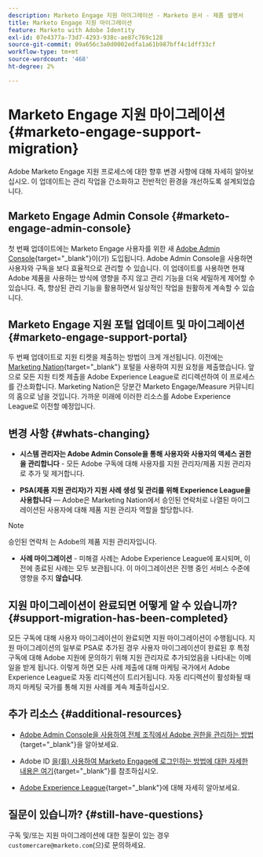 ```yaml
---
description: Marketo Engage 지원 마이그레이션 - Marketo 문서 - 제품 설명서
title: Marketo Engage 지원 마이그레이션
feature: Marketo with Adobe Identity
exl-id: 07e4377a-73d7-4293-938c-ae87c769c128
source-git-commit: 09a656c3a0d0002edfa1a61b987bff4c1dff33cf
workflow-type: tm+mt
source-wordcount: '468'
ht-degree: 2%

---
```


# Marketo Engage 지원 마이그레이션 {#marketo-engage-support-migration}

Adobe Marketo Engage 지원 프로세스에 대한 향후 변경 사항에 대해 자세히 알아보십시오. 이 업데이트는 관리 작업을 간소화하고 전반적인 환경을 개선하도록 설계되었습니다.

## Marketo Engage Admin Console {#marketo-engage-admin-console}

첫 번째 업데이트에는 Marketo Engage 사용자를 위한 새 [Adobe Admin Console](https://helpx.adobe.com/kr/enterprise/admin-guide.html){target="_blank"}이(가) 도입됩니다. Adobe Admin Console을 사용하면 사용자와 구독을 보다 효율적으로 관리할 수 있습니다. 이 업데이트를 사용하면 현재 Adobe 제품을 사용하는 방식에 영향을 주지 않고 관리 기능을 더욱 세밀하게 제어할 수 있습니다. 즉, 향상된 관리 기능을 활용하면서 일상적인 작업을 원활하게 계속할 수 있습니다.

## Marketo Engage 지원 포털 업데이트 및 마이그레이션 {#marketo-engage-support-portal}

두 번째 업데이트로 지원 티켓을 제출하는 방법이 크게 개선됩니다. 이전에는 [Marketing Nation](https://nation.marketo.com/){target="_blank"} 포털을 사용하여 지원 요청을 제출했습니다. 앞으로 모든 지원 티켓 제출을 Adobe Experience League로 리디렉션하여 이 프로세스를 간소화합니다. Marketing Nation은 당분간 Marketo Engage/Measure 커뮤니티의 홈으로 남을 것입니다. 가까운 미래에 이러한 리소스를 Adobe Experience League로 이전할 예정입니다.

## 변경 사항 {#whats-changing}

* **시스템 관리자는 Adobe Admin Console을 통해 사용자와 사용자의 액세스 권한을 관리합니다** - 모든 Adobe 구독에 대해 사용자를 지원 관리자/제품 지원 관리자로 추가 및 제거합니다.

* **PSA(제품 지원 관리자)가 지원 사례 생성 및 관리를 위해 Experience League을 사용합니다** — Adobe은 Marketing Nation에서 승인된 연락처로 나열된 마이그레이션된 사용자에 대해 제품 지원 관리자 역할을 할당합니다.

>[!NOTE]
>
>승인된 연락처 는 Adobe의 제품 지원 관리자입니다.

* **사례 마이그레이션** - 미해결 사례는 Adobe Experience League에 표시되며, 이전에 종료된 사례는 모두 보관됩니다. 이 마이그레이션은 진행 중인 서비스 수준에 영향을 주지 **않습니다**.

## 지원 마이그레이션이 완료되면 어떻게 알 수 있습니까? {#support-migration-has-been-completed}

모든 구독에 대해 사용자 마이그레이션이 완료되면 지원 마이그레이션이 수행됩니다. 지원 마이그레이션의 일부로 PSA로 추가된 경우 사용자 마이그레이션이 완료된 후 특정 구독에 대해 Adobe 지원에 문의하기 위해 지원 관리자로 추가되었음을 나타내는 이메일을 받게 됩니다. 이렇게 하면 모든 사례 제출에 대해 마케팅 국가에서 Adobe Experience League로 자동 리디렉션이 트리거됩니다. 자동 리디렉션이 활성화될 때까지 마케팅 국가를 통해 지원 사례를 계속 제출하십시오.

## 추가 리소스 {#additional-resources}

* [Adobe Admin Console을 사용하여 전체 조직에서 Adobe 권한을 관리하는 방법](https://helpx.adobe.com/enterprise/using/admin-roles.html){target="_blank"}을 알아보세요.

* Adobe ID [을(를) 사용하여 Marketo Engage에 로그인하는 방법에 대한 자세한 내용은 여기](/help/marketo/product-docs/administration/marketo-with-adobe-identity/user-sign-in-with-adobe-id.md){target="_blank"}를 참조하십시오.

* [Adobe Experience League](https://experienceleague.adobe.com/){target="_blank"}에 대해 자세히 알아보세요.

## 질문이 있습니까? {#still-have-questions}

구독 및/또는 지원 마이그레이션에 대한 질문이 있는 경우 `customercare@marketo.com`(으)로 문의하세요.
